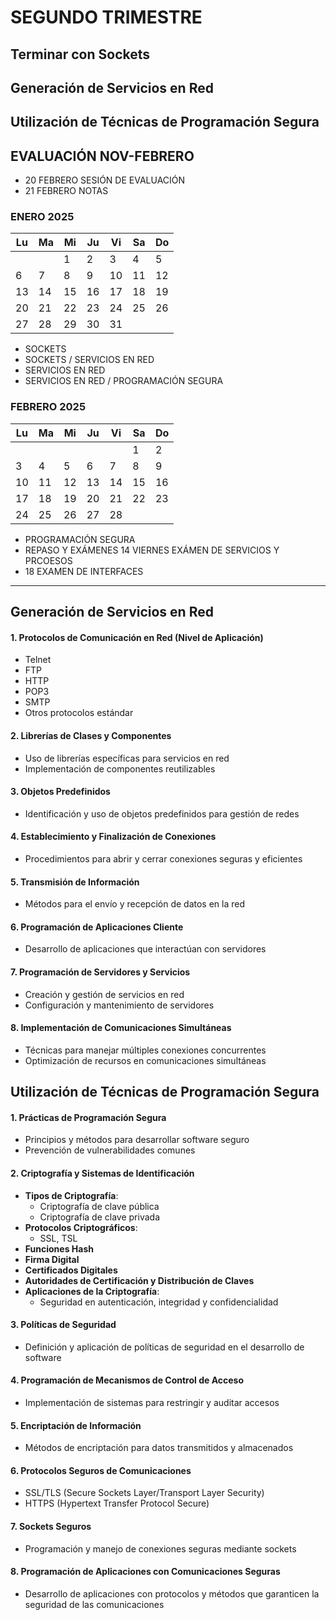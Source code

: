 # SEGUNDO TRIMESTRE
## Terminar con Sockets
## Generación de Servicios en Red
## Utilización de Técnicas de Programación Segura

## EVALUACIÓN NOV-FEBRERO 
* 20 FEBRERO SESIÓN DE EVALUACIÓN
* 21 FEBRERO NOTAS

### ENERO 2025
| Lu | Ma | Mi | Ju | Vi | Sa | Do |
|----|----|----|----|----|----|----|
|    |    |  1 |  2 |  3 |  4 |  5 |
|  6 |  7 |  8 |  9 | 10 | 11 | 12 | 
| 13 | 14 | 15 | 16 | 17 | 18 | 19 |
| 20 | 21 | 22 | 23 | 24 | 25 | 26 | 
| 27 | 28 | 29 | 30 | 31 |    |    | 

* SOCKETS
* SOCKETS / SERVICIOS EN RED
* SERVICIOS EN RED
* SERVICIOS EN RED / PROGRAMACIÓN SEGURA
  
### FEBRERO 2025
| Lu | Ma | Mi | Ju | Vi | Sa | Do |
|----|----|----|----|----|----|----|
|    |    |    |    |    |  1 |  2 |
|  3 |  4 |  5 |  6 |  7 |  8 |  9 | 
| 10 | 11 | 12 | 13 | 14 | 15 | 16 | 
| 17 | 18 | 19 | 20 | 21 | 22 | 23 | 
| 24 | 25 | 26 | 27 | 28 |    |    |
* PROGRAMACIÓN SEGURA
* REPASO Y EXÁMENES 14 VIERNES EXÁMEN DE SERVICIOS Y PRCOESOS
* 18 EXAMEN DE INTERFACES
---

## Generación de Servicios en Red
#### 1. Protocolos de Comunicación en Red (Nivel de Aplicación)  
   - Telnet  
   - FTP  
   - HTTP  
   - POP3  
   - SMTP  
   - Otros protocolos estándar

#### 2. Librerías de Clases y Componentes  
   - Uso de librerías específicas para servicios en red  
   - Implementación de componentes reutilizables  

#### 3. Objetos Predefinidos  
   - Identificación y uso de objetos predefinidos para gestión de redes  

#### 4. Establecimiento y Finalización de Conexiones  
   - Procedimientos para abrir y cerrar conexiones seguras y eficientes  

#### 5. Transmisión de Información  
   - Métodos para el envío y recepción de datos en la red  

#### 6. Programación de Aplicaciones Cliente  
   - Desarrollo de aplicaciones que interactúan con servidores  

#### 7. Programación de Servidores y Servicios  
   - Creación y gestión de servicios en red  
   - Configuración y mantenimiento de servidores  

#### 8. Implementación de Comunicaciones Simultáneas  
   - Técnicas para manejar múltiples conexiones concurrentes  
   - Optimización de recursos en comunicaciones simultáneas

## Utilización de Técnicas de Programación Segura

#### 1. Prácticas de Programación Segura  
   - Principios y métodos para desarrollar software seguro  
   - Prevención de vulnerabilidades comunes  

#### 2. Criptografía y Sistemas de Identificación  
   - **Tipos de Criptografía**:  
     - Criptografía de clave pública  
     - Criptografía de clave privada  
   - **Protocolos Criptográficos**:  
     - SSL, TSL  
   - **Funciones Hash**  
   - **Firma Digital**  
   - **Certificados Digitales**  
   - **Autoridades de Certificación y Distribución de Claves**  
   - **Aplicaciones de la Criptografía**:  
     - Seguridad en autenticación, integridad y confidencialidad  

#### 3. Políticas de Seguridad  
   - Definición y aplicación de políticas de seguridad en el desarrollo de software  

#### 4. Programación de Mecanismos de Control de Acceso  
   - Implementación de sistemas para restringir y auditar accesos  

#### 5. Encriptación de Información  
   - Métodos de encriptación para datos transmitidos y almacenados  

#### 6. Protocolos Seguros de Comunicaciones  
   - SSL/TLS (Secure Sockets Layer/Transport Layer Security)  
   - HTTPS (Hypertext Transfer Protocol Secure)  

#### 7. Sockets Seguros  
   - Programación y manejo de conexiones seguras mediante sockets  

#### 8. Programación de Aplicaciones con Comunicaciones Seguras  
   - Desarrollo de aplicaciones con protocolos y métodos que garanticen la seguridad de las comunicaciones
